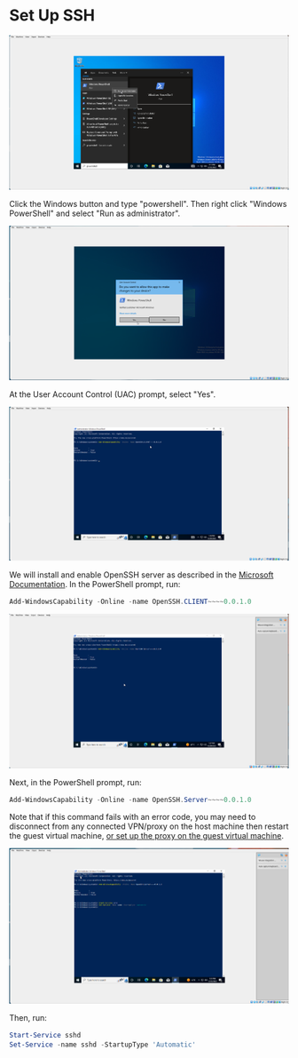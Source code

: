 # Set Up SSH

![](images/2023-12-20-13-17-54.png)

Click the Windows button and type "powershell". Then right click "Windows PowerShell" and select "Run as administrator".

![](images/2023-12-20-13-18-33.png)

At the User Account Control (UAC) prompt, select "Yes".

![](images/2023-12-20-13-19-40.png)

We will install and enable OpenSSH server as described in the [Microsoft
Documentation](https://learn.microsoft.com/en-us/windows-server/administration/openssh/openssh_install_firstuse?tabs=powershell).
In the PowerShell prompt, run:

```powershell
Add-WindowsCapability -Online -name OpenSSH.CLIENT~~~~0.0.1.0
```

![](images/2023-12-20-13-27-20.png)

Next, in the PowerShell prompt, run:

```powershell
Add-WindowsCapability -Online -name OpenSSH.Server~~~~0.0.1.0
```

Note that if this command fails with an error code, you may need to disconnect from any
connected VPN/proxy on the host machine then restart the guest virtual machine, [or set up
the proxy on the guest virtual
machine](https://support.microsoft.com/en-us/windows/use-a-proxy-server-in-windows-03096c53-0554-4ffe-b6ab-8b1deee8dae1#ID0EFD=Windows_10).

![](images/2023-12-20-13-31-53.png)

Then, run:

```powershell
Start-Service sshd
Set-Service -name sshd -StartupType 'Automatic'
```
